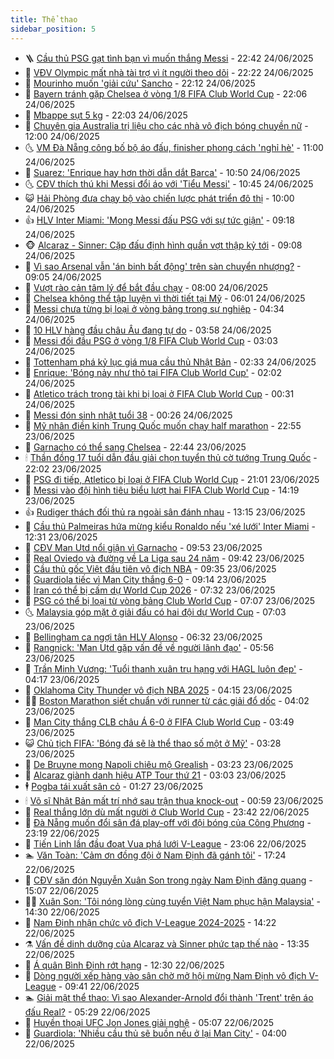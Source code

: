 ```yaml
---
title: Thể thao
sidebar_position: 5
---
```


<!-- vnexpress-the-thao:START -->
- 🪜 [Cầu thủ PSG gạt tình bạn vì muốn thắng Messi](https://vnexpress.net/cau-thu-psg-gat-tinh-ban-vi-muon-thang-messi-4905831.html) - 22:42 24/06/2025
- 🦩 [VĐV Olympic mất nhà tài trợ vì ít người theo dõi](https://vnexpress.net/vdv-olympic-mat-nha-tai-tro-vi-it-nguoi-theo-doi-4905829.html) - 22:22 24/06/2025
- 🧰 [Mourinho muốn &#39;giải cứu&#39; Sancho](https://vnexpress.net/mourinho-muon-giai-cuu-sancho-4905830.html) - 22:12 24/06/2025
- 🤗 [Bayern tránh gặp Chelsea ở vòng 1/8 FIFA Club World Cup](https://vnexpress.net/bayern-tranh-gap-chelsea-o-vong-1-8-fifa-club-world-cup-4905833.html) - 22:06 24/06/2025
- 🥳 [Mbappe sụt 5 kg](https://vnexpress.net/mbappe-sut-5-kg-4905832.html) - 22:03 24/06/2025
- 🦣 [Chuyên gia Australia trị liệu cho các nhà vô địch bóng chuyền nữ](https://vnexpress.net/chuyen-gia-australia-tri-lieu-cho-cac-nha-vo-dich-bong-chuyen-nu-4905784.html) - 12:00 24/06/2025
- 🌜 [VM Đà Nẵng công bố bộ áo đấu, finisher phong cách &#39;nghỉ hè&#39;](https://vnexpress.net/vm-da-nang-cong-bo-bo-ao-dau-finisher-phong-cach-nghi-he-4905564.html) - 11:00 24/06/2025
- 🫶 [Suarez: &#39;Enrique hay hơn thời dẫn dắt Barca&#39;](https://vnexpress.net/suarez-enrique-hay-hon-thoi-dan-dat-barca-4905744.html) - 10:50 24/06/2025
- 🌜 [CĐV thích thú khi Messi đổi áo với &#39;Tiểu Messi&#39;](https://vnexpress.net/cdv-thich-thu-khi-messi-doi-ao-voi-tieu-messi-4905717.html) - 10:45 24/06/2025
- 😺 [Hải Phòng đưa chạy bộ vào chiến lược phát triển đô thị](https://vnexpress.net/hai-phong-dua-chay-bo-vao-chien-luoc-phat-trien-do-thi-4905593.html) - 10:00 24/06/2025
- 👍 [HLV Inter Miami: &#39;Mong Messi đấu PSG với sự tức giận&#39;](https://vnexpress.net/hlv-inter-miami-mong-messi-dau-psg-voi-su-tuc-gian-4905711.html) - 09:18 24/06/2025
- 🐵 [Alcaraz - Sinner: Cặp đấu định hình quần vợt thập kỷ tới](https://vnexpress.net/alcaraz-sinner-cap-dau-dinh-hinh-quan-vot-thap-ky-toi-4905641.html) - 09:08 24/06/2025
- 💫 [Vì sao Arsenal vẫn &#39;án binh bất động&#39; trên sàn chuyển nhượng?](https://vnexpress.net/vi-sao-arsenal-van-an-binh-bat-dong-tren-san-chuyen-nhuong-4903110.html) - 09:05 24/06/2025
- 🦆 [Vượt rào cản tâm lý để bắt đầu chạy](https://vnexpress.net/vuot-rao-can-tam-ly-de-bat-dau-chay-4905415.html) - 08:00 24/06/2025
- 🙉 [Chelsea không thể tập luyện vì thời tiết tại Mỹ](https://vnexpress.net/chelsea-khong-the-tap-luyen-vi-thoi-tiet-tai-my-4905579.html) - 06:01 24/06/2025
- 📝 [Messi chưa từng bị loại ở vòng bảng trong sự nghiệp](https://vnexpress.net/messi-chua-tung-bi-loai-o-vong-bang-trong-su-nghiep-4905518.html) - 04:34 24/06/2025
- 💯 [10 HLV hàng đầu châu Âu đang tự do](https://vnexpress.net/10-hlv-hang-dau-chau-au-dang-tu-do-4905519.html) - 03:58 24/06/2025
- 🌈 [Messi đối đầu PSG ở vòng 1/8 FIFA Club World Cup](https://vnexpress.net/messi-doi-dau-psg-o-vong-1-8-fifa-club-world-cup-4905408.html) - 03:03 24/06/2025
- 🦩 [Tottenham phá kỷ lục giá mua cầu thủ Nhật Bản](https://vnexpress.net/tottenham-pha-ky-luc-gia-mua-cau-thu-nhat-ban-4905359.html) - 02:33 24/06/2025
- 🐲 [Enrique: &#39;Bóng nảy như thỏ tại FIFA Club World Cup&#39;](https://vnexpress.net/enrique-bong-nay-nhu-tho-tai-fifa-club-world-cup-4905370.html) - 02:02 24/06/2025
- 🌁 [Atletico trách trọng tài khi bị loại ở FIFA Club World Cup](https://vnexpress.net/atletico-trach-trong-tai-khi-bi-loai-o-fifa-club-world-cup-4905353.html) - 00:31 24/06/2025
- 💯 [Messi đón sinh nhật tuổi 38](https://vnexpress.net/messi-don-sinh-nhat-tuoi-38-4905350.html) - 00:26 24/06/2025
- 🌝 [Mỹ nhân điền kinh Trung Quốc muốn chạy half marathon](https://vnexpress.net/my-nhan-dien-kinh-trung-quoc-muon-chay-half-marathon-4905344.html) - 22:55 23/06/2025
- 🤖 [Garnacho có thể sang Chelsea](https://vnexpress.net/garnacho-co-the-sang-chelsea-4905346.html) - 22:44 23/06/2025
- 🕯 [Thần đồng 17 tuổi dẫn đầu giải chọn tuyển thủ cờ tướng Trung Quốc](https://vnexpress.net/than-dong-17-tuoi-dan-dau-giai-chon-tuyen-thu-co-tuong-trung-quoc-4905336.html) - 22:02 23/06/2025
- 🧰 [PSG đi tiếp, Atletico bị loại ở FIFA Club World Cup](https://vnexpress.net/psg-di-tiep-atletico-bi-loai-o-fifa-club-world-cup-4905340.html) - 21:01 23/06/2025
- 🥳 [Messi vào đội hình tiêu biểu lượt hai FIFA Club World Cup](https://vnexpress.net/messi-vao-doi-hinh-tieu-bieu-luot-hai-fifa-club-world-cup-4905314.html) - 14:19 23/06/2025
- 👍 [Rudiger thách đối thủ ra ngoài sân đánh nhau](https://vnexpress.net/rudiger-thach-doi-thu-ra-ngoai-san-danh-nhau-4905302.html) - 13:15 23/06/2025
- 💪 [Cầu thủ Palmeiras hứa mừng kiểu Ronaldo nếu &#39;xé lưới&#39; Inter Miami](https://vnexpress.net/cau-thu-palmeiras-hua-mung-kieu-ronaldo-neu-xe-luoi-inter-miami-4905288.html) - 12:31 23/06/2025
- 👹 [CĐV Man Utd nổi giận vì Garnacho](https://vnexpress.net/cdv-man-utd-noi-gian-vi-garnacho-4905224.html) - 09:53 23/06/2025
- 🧰 [Real Oviedo và đường về La Liga sau 24 năm](https://vnexpress.net/real-oviedo-va-duong-ve-la-liga-sau-24-nam-4905102.html) - 09:42 23/06/2025
- 🚀 [Cầu thủ gốc Việt đầu tiên vô địch NBA](https://vnexpress.net/cau-thu-goc-viet-dau-tien-vo-dich-nba-4905233.html) - 09:35 23/06/2025
- 🎃 [Guardiola tiếc vì Man City thắng 6-0](https://vnexpress.net/guardiola-tiec-vi-man-city-thang-6-0-4905171.html) - 09:14 23/06/2025
- 🧰 [Iran có thể bị cấm dự World Cup 2026](https://vnexpress.net/iran-co-the-bi-cam-du-world-cup-2026-4905115.html) - 07:32 23/06/2025
- 👀 [PSG có thể bị loại từ vòng bảng Club World Cup](https://vnexpress.net/psg-co-the-bi-loai-tu-vong-bang-club-world-cup-4904273.html) - 07:07 23/06/2025
- 🌜 [Malaysia góp mặt ở giải đấu có hai đội dự World Cup](https://vnexpress.net/malaysia-gop-mat-o-giai-dau-co-hai-doi-du-world-cup-4905108.html) - 07:03 23/06/2025
- 🫶 [Bellingham ca ngợi tân HLV Alonso](https://vnexpress.net/bellingham-ca-ngoi-tan-hlv-alonso-4904930.html) - 06:32 23/06/2025
- 🦄 [Rangnick: &#39;Man Utd gặp vấn đề về người lãnh đạo&#39;](https://vnexpress.net/rangnick-man-utd-gap-van-de-ve-nguoi-lanh-dao-4904980.html) - 05:56 23/06/2025
- 🥳 [Trần Minh Vương: &#39;Tuổi thanh xuân trụ hạng với HAGL luôn đẹp&#39;](https://vnexpress.net/tran-minh-vuong-tuoi-thanh-xuan-tru-hang-voi-hagl-luon-dep-4905027.html) - 04:17 23/06/2025
- 🐲 [Oklahoma City Thunder vô địch NBA 2025](https://vnexpress.net/oklahoma-city-thunder-vo-dich-nba-2025-4905219.html) - 04:15 23/06/2025
- 🧑‍🏫 [Boston Marathon siết chuẩn với runner từ các giải đổ dốc](https://vnexpress.net/boston-marathon-siet-chuan-voi-runner-tu-cac-giai-do-doc-4905037.html) - 04:02 23/06/2025
- 🤔 [Man City thắng CLB châu Á 6-0 ở FIFA Club World Cup](https://vnexpress.net/man-city-thang-clb-chau-a-6-0-o-fifa-club-world-cup-4905028.html) - 03:49 23/06/2025
- 😺 [Chủ tịch FIFA: &#39;Bóng đá sẽ là thể thao số một ở Mỹ&#39;](https://vnexpress.net/chu-tich-fifa-bong-da-se-la-the-thao-so-mot-o-my-4904824.html) - 03:28 23/06/2025
- 💪 [De Bruyne mong Napoli chiêu mộ Grealish](https://vnexpress.net/de-bruyne-mong-napoli-chieu-mo-grealish-4904964.html) - 03:23 23/06/2025
- 💼 [Alcaraz giành danh hiệu ATP Tour thứ 21](https://vnexpress.net/alcaraz-gianh-danh-hieu-atp-tour-thu-21-4904972.html) - 03:03 23/06/2025
- 🕴 [Pogba tái xuất sân cỏ](https://vnexpress.net/pogba-tai-xuat-san-co-4904873.html) - 01:27 23/06/2025
- 🕯 [Võ sĩ Nhật Bản mất trí nhớ sau trận thua knock-out](https://vnexpress.net/vo-si-nhat-ban-mat-tri-nho-sau-tran-thua-knock-out-4904855.html) - 00:59 23/06/2025
- 📝 [Real thắng lớn dù mất người ở Club World Cup](https://vnexpress.net/real-thang-lon-du-mat-nguoi-o-club-world-cup-4904859.html) - 23:42 22/06/2025
- 🧐 [Đà Nẵng muốn đổi sân đá play-off với đội bóng của Công Phượng](https://vnexpress.net/da-nang-muon-doi-san-da-play-off-voi-doi-bong-cua-cong-phuong-4904861.html) - 23:19 22/06/2025
- 🙉 [Tiến Linh lần đầu đoạt Vua phá lưới V-League](https://vnexpress.net/tien-linh-lan-dau-doat-vua-pha-luoi-v-league-4904853.html) - 23:06 22/06/2025
- 🏊 [Văn Toàn: &#39;Cảm ơn đồng đội ở Nam Định đã gánh tôi&#39;](https://vnexpress.net/van-toan-cam-on-dong-doi-o-nam-dinh-da-ganh-toi-4904842.html) - 17:24 22/06/2025
- 🌊 [CĐV săn đón Nguyễn Xuân Son trong ngày Nam Định đăng quang](https://vnexpress.net/cdv-san-don-nguyen-xuan-son-trong-ngay-nam-dinh-dang-quang-4904827.html) - 15:07 22/06/2025
- 👨‍🏫 [Xuân Son: &#39;Tôi nóng lòng cùng tuyển Việt Nam phục hận Malaysia&#39;](https://vnexpress.net/xuan-son-toi-nong-long-cung-tuyen-viet-nam-phuc-han-malaysia-4904819.html) - 14:30 22/06/2025
- 🥷 [Nam Định nhận chức vô địch V-League 2024-2025](https://vnexpress.net/nam-dinh-nhan-chuc-vo-dich-v-league-2024-2025-4904773.html) - 14:22 22/06/2025
- ⚗️ [Vấn đề dinh dưỡng của Alcaraz và Sinner phức tạp thế nào](https://vnexpress.net/van-de-dinh-duong-cua-alcaraz-va-sinner-phuc-tap-the-nao-4904803.html) - 13:35 22/06/2025
- 🌮 [Á quân Bình Định rớt hạng](https://vnexpress.net/a-quan-binh-dinh-rot-hang-4904806.html) - 12:30 22/06/2025
- 🤩 [Dòng người xếp hàng vào sân chờ mở hội mừng Nam Định vô địch V-League](https://vnexpress.net/dong-nguoi-xep-hang-vao-san-cho-mo-hoi-mung-nam-dinh-vo-dich-v-league-4904762.html) - 09:41 22/06/2025
- 🏊 [Giải mật thể thao: Vì sao Alexander-Arnold đổi thành &#39;Trent&#39; trên áo đấu Real?](https://vnexpress.net/giai-mat-the-thao-vi-sao-alexander-arnold-doi-thanh-trent-tren-ao-dau-real-4904722.html) - 05:29 22/06/2025
- 🐎 [Huyền thoại UFC Jon Jones giải nghệ](https://vnexpress.net/huyen-thoai-ufc-jon-jones-giai-nghe-4904705.html) - 05:07 22/06/2025
- 💫 [Guardiola: &#39;Nhiều cầu thủ sẽ buồn nếu ở lại Man City&#39;](https://vnexpress.net/guardiola-nhieu-cau-thu-se-buon-neu-o-lai-man-city-4904687.html) - 04:00 22/06/2025<!-- vnexpress-the-thao:END -->
